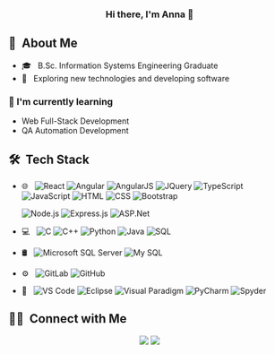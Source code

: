 <h3 align="center">Hi there, I'm Anna 👋</h3>

## 🚀 &nbsp;About Me 

- 🎓 &nbsp; B.Sc. Information Systems Engineering Graduate
- 👀 &nbsp; Exploring new technologies and developing software

### 🌱 I'm currently learning

- Web Full-Stack Development
- QA Automation Development

## 🛠 &nbsp;Tech Stack

- 🌐 &nbsp;
  ![React](https://img.shields.io/badge/-React-333333?style=flat&logo=react)
  ![Angular](https://img.shields.io/badge/-Angular-333333?style=flat&logo=angular)
  ![AngularJS](https://img.shields.io/badge/-AngularJS-333333?style=flat&logo=angularjs)
  ![JQuery](https://img.shields.io/badge/-JQuery-333333?style=flat&logo=jquery)
  ![TypeScript](https://img.shields.io/badge/-Typescript-333333?style=flat&logo=typescript)
  ![JavaScript](https://img.shields.io/badge/-JavaScript-333333?style=flat&logo=javascript)
  ![HTML](https://img.shields.io/badge/-HTML-333333?style=flat&logo=HTML5)
  ![CSS](https://img.shields.io/badge/-CSS-333333?style=flat&logo=CSS3&logoColor=1572B6)
  ![Bootstrap](https://img.shields.io/badge/-Bootstrap-333333?style=flat&logo=bootstrap)
  
  ![Node.js](https://img.shields.io/badge/-Node.js-333333?style=flat&logo=node.js)
  ![Express.js](https://img.shields.io/badge/-Express.js-333333?style=flat&logo=express)
  ![ASP.Net](https://img.shields.io/badge/-ASP.NET-333333?style=flat&logo=dotnet)

- 💻 &nbsp;
  ![C](https://img.shields.io/badge/-C-333333?style=flat&logo=c)
  ![C++](https://img.shields.io/badge/-C++-333333?style=flat&logo=cplusplus&logoColor=00599C)
  ![Python](https://img.shields.io/badge/-Python-333333?style=flat&logo=python)
  ![Java](https://img.shields.io/badge/-Java-333333?style=flat)
  ![SQL](https://img.shields.io/badge/-SQL-333333?style=flat)

- 🛢 &nbsp;
  ![Microsoft SQL Server](https://img.shields.io/badge/-SqlServer-333333?style=flat&logo=microsoft-sql-server)
  ![My SQL](https://img.shields.io/badge/-MySQL-333333?style=flat&logo=mysql)

- ⚙️ &nbsp;
  ![GitLab](https://img.shields.io/badge/-GitLab-333333?style=flat&logo=gitlab)
  ![GitHub](https://img.shields.io/badge/-GitHub-333333?style=flat&logo=github)

- 🔧 &nbsp;
  ![VS Code](https://img.shields.io/badge/-VS%20Code-333333?style=flat&logo=visual-studio-code&logoColor=007ACC)
  ![Eclipse](https://img.shields.io/badge/-Eclipse-333333?style=flat&logo=eclipse)
  ![Visual Paradigm](https://img.shields.io/badge/-Visual%20Paradigm-333333?style=flat)
  ![PyCharm](https://img.shields.io/badge/-PyCharm-333333?style=flat&logo=pycharm)
  ![Spyder](https://img.shields.io/badge/-Spyder-333333?style=flat&logo=spyderide)

##  🤝🏻 &nbsp;Connect with Me

<p align="center">
<a href="https://www.linkedin.com/in/anna-gutsul-55a62b179/" target="_blank"><img src="https://img.shields.io/badge/-Anna%20Gutsul-0077B5?style=flat-square&logo=Linkedin&logoColor=white"/></a>
<a href="mailto:anyagutsul@gmail.com" target="_blank"><img src="https://img.shields.io/badge/-anyagutsul@gmail.com-D14836?style=flat-square&logo=Gmail&logoColor=white"/></a>
</p>

